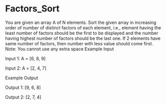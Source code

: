 # Factors_Sort

You are given an array A of N elements. Sort the given array in increasing order of number of distinct factors of each element, i.e., element having the least number of factors should be the first to be displayed and the number having highest number of factors should be the last one. If 2 elements have same number of factors, then number with less value should come first.
Note: You cannot use any extra space
Example Input

Input 1:
A = [6, 8, 9]

Input 2:
A = [2, 4, 7]


Example Output

Output 1:
[9, 6, 8]

Output 2:
[2, 7, 4]
